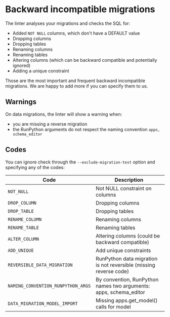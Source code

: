 # Backward incompatible migrations

The linter analyses your migrations and checks the SQL for:

- Added `NOT NULL` columns, which don't have a DEFAULT value
- Dropping columns
- Dropping tables
- Renaming columns
- Renaming tables
- Altering columns (which can be backward compatible and potentially ignored)
- Adding a unique constraint

Those are the most important and frequent backward incompatible migrations.
We are happy to add more if you can specify them to us.


## Warnings

On data migrations, the linter will show a warning when:
* you are missing a reverse migration
* the RunPython arguments do not respect the naming convention `apps, schema_editor`

## Codes

You can ignore check through the `--exclude-migration-test` option and specifying any of the codes:

|               Code                |            Description                                                                          |
|-----------------------------------|----------------------------------------------------------------------|
|`NOT_NULL`                         | Not NULL constraint on columns
|`DROP_COLUMN`                      | Dropping columns
|`DROP_TABLE`                       | Dropping tables
|`RENAME_COLUMN`                    | Renaming columns
|`RENAME_TABLE`                     | Renaming tables
|`ALTER_COLUMN`                     | Altering columns (could be backward compatible)
|`ADD_UNIQUE`                       | Add unique constraints
|`REVERSIBLE_DATA_MIGRATION`        | RunPython data migration is not reversible (missing reverse code)
|`NAMING_CONVENTION_RUNPYTHON_ARGS` | By convention, RunPython names two arguments: apps, schema_editor
|`DATA_MIGRATION_MODEL_IMPORT`      | Missing apps.get_model() calls for model
